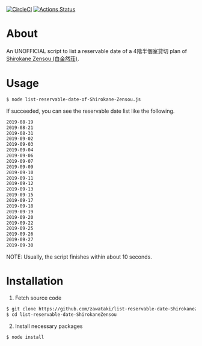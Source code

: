 [![CircleCI](https://circleci.com/gh/zawataki/list-reservable-date-ShirokaneZensou.svg?style=svg)](https://circleci.com/gh/zawataki/list-reservable-date-ShirokaneZensou)
[![Actions Status](https://github.com/zawataki/list-reservable-date-ShirokaneZensou/workflows/ubuntu/badge.svg)](https://github.com/zawataki/list-reservable-date-ShirokaneZensou/actions)

# About
An UNOFFICIAL script to list a reservable date of a 4階半個室貸切 plan of [Shirokane Zensou (白金然荘)](https://www.tender-house.jp/restaurant/shirokane-zensou.html).

# Usage
```bash
$ node list-reservable-date-of-Shirokane-Zensou.js
```

If succeeded, you can see the reservable date list like the following.
```bash
2019-08-19
2019-08-21
2019-08-31
2019-09-02
2019-09-03
2019-09-04
2019-09-06
2019-09-07
2019-09-09
2019-09-10
2019-09-11
2019-09-12
2019-09-13
2019-09-15
2019-09-17
2019-09-18
2019-09-19
2019-09-20
2019-09-22
2019-09-25
2019-09-26
2019-09-27
2019-09-30
```
NOTE: Usually, the script finishes within about 10 seconds.

# Installation
1. Fetch source code
```bash
$ git clone https://github.com/zawataki/list-reservable-date-ShirokaneZensou.git
$ cd list-reservable-date-ShirokaneZensou
```

2. Install necessary packages
```bash
$ node install
```
